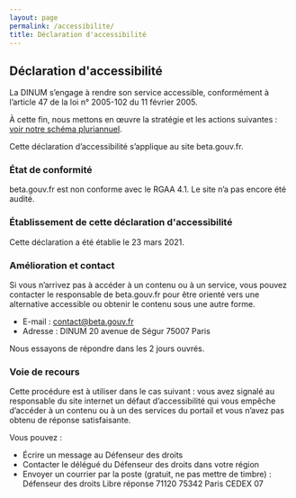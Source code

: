 ```yaml
---
layout: page
permalink: /accessibilite/
title: Déclaration d'accessibilité
---
```


## Déclaration d'accessibilité

La DINUM s’engage à rendre son service accessible, conformément à l’article 47 de la loi n° 2005-102 du 11 février 2005.

À cette fin, nous mettons en œuvre la stratégie et les actions suivantes : [voir notre schéma pluriannuel](/accessibilite/schema-pluriannuel).

Cette déclaration d’accessibilité s’applique au site beta.gouv.fr.

### État de conformité
beta.gouv.fr est non conforme avec le RGAA 4.1. Le site n’a pas encore été audité.

### Établissement de cette déclaration d'accessibilité
Cette déclaration a été établie le 23 mars 2021.

### Amélioration et contact
Si vous n’arrivez pas à accéder à un contenu ou à un service, vous pouvez contacter le responsable de beta.gouv.fr pour être orienté vers une alternative accessible ou obtenir le contenu sous une autre forme.

- E-mail : [contact@beta.gouv.fr](mailto:contact@beta.gouv.fr)
- Adresse : DINUM 20 avenue de Ségur 75007 Paris

Nous essayons de répondre dans les 2 jours ouvrés.

### Voie de recours
Cette procédure est à utiliser dans le cas suivant : vous avez signalé au responsable du site internet un défaut d’accessibilité qui vous empêche d’accéder à un contenu ou à un des services du portail et vous n’avez pas obtenu de réponse satisfaisante.

Vous pouvez :
- Écrire un message au Défenseur des droits
- Contacter le délégué du Défenseur des droits dans votre région
- Envoyer un courrier par la poste (gratuit, ne pas mettre de timbre) :
    Défenseur des droits
    Libre réponse 71120 75342 Paris CEDEX 07
